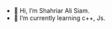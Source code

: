 - 👋 Hi, I’m Shahriar Ali Siam.
- 🌱 I’m currently learning c++, Js.

<!---
shahriar-siam-2k2/shahriar-siam-2k2 is a ✨ special ✨ repository because its `README.md` (this file) appears on your GitHub profile.
You can click the Preview link to take a look at your changes.
--->
